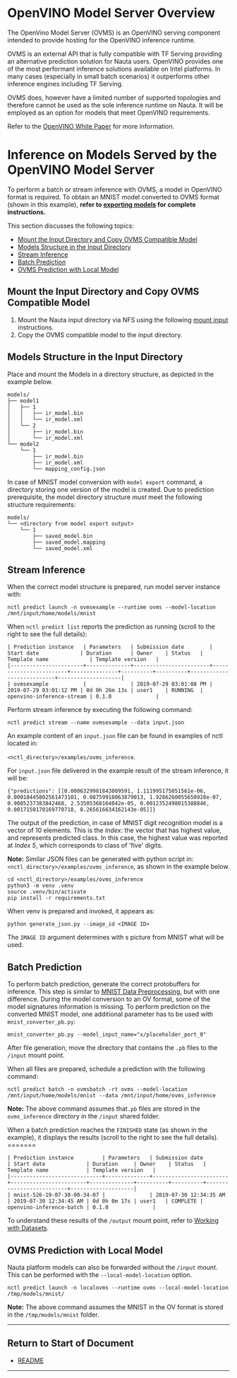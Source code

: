 # OpenVINO Model Server Overview

The OpenVino Model Server (OVMS) is an OpenVINO serving component intended to provide hosting for the OpenVINO inference runtime. 

OVMS is an external API that is fully compatible with TF Serving providing an alternative prediction solution for Nauta users. OpenVINO provides one of the most performant inference solutions available on Intel platforms. In many cases (especially in small batch scenarios) it outperforms other inference engines including TF Serving. 

OVMS does, however have a limited number of supported topologies and therefore cannot be used as the sole inference runtime on Nauta.  It will be employed as an option for models that meet OpenVINO requirements.

Refer to the [OpenVINO White Paper](https://www.intel.ai/openvino-model-server-boosts-ai-inference-operations/#gs.zb9emx) for more information. 

# Inference on Models Served by the OpenVINO Model Server

To perform a batch or stream inference with OVMS, a model in OpenVINO format is required.
To obtain an MNIST model converted to OVMS format (shown in this example), **refer to [exporting models](model_export.md) for complete instructions.**

This section discusses the following topics: 

 - [Mount the Input Directory and Copy OVMS Compatible Model](#mount-the-input-directory-and-copy-ovms-compatible-model)
 - [Models Structure in the Input Directory ](#models-structure-in-the-input-directory ) 
 - [Stream Inference](#stream-inference)  
 - [Batch Prediction](#batch-prediction)
 - [OVMS Prediction with Local Model](#ovms-prediction-with-local-model)

## Mount the Input Directory and Copy OVMS Compatible Model

1. Mount the Nauta input directory via NFS using the following [mount input](mount_exp_input.md) instructions.
2. Copy the OVMS compatible model to the input directory.

## Models Structure in the Input Directory 

Place and mount the Models in a directory structure, as depicted in the example below.

```
models/
├── model1
│   ├── 1
│   │   ├── ir_model.bin
│   │   └── ir_model.xml
│   └── 2
│       ├── ir_model.bin
│       └── ir_model.xml
└── model2
    └── 1
        ├── ir_model.bin
        ├── ir_model.xml
        └── mapping_config.json
```

In case of MNIST model conversion with `model export` command, a directory storing one version of the model is created. Due to prediction prerequisite, the model directory structure _must_ meet the following structure requirements:


```
models/
└── <directory from model export output>
    └── 1
        ├── saved_model.bin
        ├── saved_model.mapping
        └── saved_model.xml
```


## Stream Inference

When the correct model structure is prepared, run model server instance with:


```
nctl predict launch -n ovmsexample --runtime ovms --model-location /mnt/input/home/models/mnist
```


When `nctl predict list` reports the prediction as running (scroll to the right to see the full details):


```
| Prediction instance   | Parameters   | Submission date        | Start date             | Duration      | Owner    | Status   | Template name             | Template version   |
|-----------------------+--------------+------------------------+------------------------+---------------+----------+----------+---------------------------+--------------------|
| ovmsexample           |              | 2019-07-29 03:01:08 PM | 2019-07-29 03:01:12 PM | 0d 0h 26m 13s | user1    | RUNNING  | openvino-inference-stream | 0.1.0              |
```

Perform stream inference by executing the following command:

```
nctl predict stream --name ovmsexample --data input.json
```
An example content of an `input.json` file can be found in examples of nctl located in:

`<nctl_directory>/examples/ovms_inference`.

For `input.json` file delivered in the example result of the stream inference, it will be:

```
{"predictions": [[0.0006329981843009591, 1.111995175051561e-06, 0.00018445802561473101, 0.08759918063879013, 1.9286260055650928e-07, 0.9085237383842468, 2.53505368164042e-05, 0.0012352498015388846, 0.0017150170169770718, 8.265616634162143e-05]]}
```
The output of the prediction, in case of MNIST digit recognition model is a vector of 10 elements. This is the _Index_: the vector that has highest value, and represents predicted class. In this case, the highest value was reported at _Index 5_, which corresponds to class of 'five' digits.

**Note:** Similar JSON files can be generated with python script in: `<nctl_directory>/examples/ovms_inference`, as shown in the example below. 

```
cd <nctl_directory>/examples/ovms_inference
python3 -m venv .venv
source .venv/bin/activate
pip install -r requirements.txt
```


When venv is prepared and invoked, it appears as:

```
python generate_json.py --image_id <IMAGE ID>
```
The `IMAGE ID` argument determines with s picture from MNIST what will be used.

## Batch Prediction

To perform batch prediction, generate the correct protobuffers for inference. This step is similar to [MNIST Data Preprocessing](batch_inf_example.md#mnist-data-preprocessing), but with one difference. During the model conversion to an OV format, some of the model signatures information is missing. To perform prediction on
the converted MNIST model, one additional parameter has to be used with `mnist_converter_pb.py`:

```
mnist_converter_pb.py --model_input_name="x/placeholder_port_0"
```

After file generation, move the directory that contains the `.pb` files to the `/input` mount point.

When all files are prepared, schedule a prediction with the following command:

```
nctl predict batch -n ovmsbatch -rt ovms --model-location /mnt/input/home/models/mnist --data /mnt/input/home/ovms_inference
```
**Note:** The above command assumes that`.pb` files are stored in the `ovms_inference` directory in the `/input` shared folder.

When a batch prediction reaches the `FINISHED` state (as shown in the example), it displays the results (scroll to the right to see the full details). =======

```
| Prediction instance         | Parameters   | Submission date        | Start date             | Duration     | Owner    | Status   | Template name            | Template version   |
|-----------------------------+--------------+------------------------+------------------------+--------------+----------+----------+--------------------------+--------------------|
| mnist-526-19-07-30-00-34-07 |              | 2019-07-30 12:34:35 AM | 2019-07-30 12:34:45 AM | 0d 0h 0m 17s | user1   | COMPLETE | openvino-inference-batch | 0.1.0              |
```

To understand these results of the `/output` mount point, refer to [Working with Datasets](working_with_datasets.md#mounting-and-accessing-folders).

## OVMS Prediction with Local Model

Nauta platform models can also be forwarded without the `/input` mount. This can be performed with the `--local-model-location` option. 

```
nctl predict launch -n localovms --runtime ovms --local-model-location /tmp/models/mnist/
```
**Note:** The above command assumes the MNIST in the OV format is stored in the `/tmp/models/mnist` folder.

----------------------

## Return to Start of Document

* [README](../README.md)

----------------------
